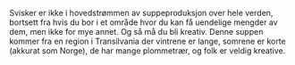 Svisker er ikke i hovedstrømmen av suppeproduksjon over hele verden, bortsett fra hvis du bor i et område hvor du kan få uendelige mengder av dem, men ikke for mye annet. Og så må du bli kreativ. Denne suppen kommer fra en region i Transilvania der vintrene er lange, somrene er korte (akkurat som Norge), de har mange plommetrær, og folk er veldig kreative.